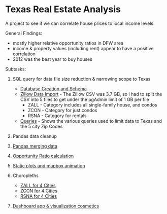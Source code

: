# Texas Real Estate Analysis

A project to see if we can correlate house prices to local income levels.

General Findings:
 - mostly higher relative opportunity ratios in DFW area 
 - income & property values (including rent) appear to have a positive correlation
 - 2012 was the best year to buy houses

 
Subtasks:

 1. SQL query for data file size reduction & narrowing scope to Texas
     * [Database Creation and Schema](schema/schema.sql)
     * [Zillow Data Import](schema/seed.sql) - The Zillow CSV was 3.7 GB, so I had to split the CSV into 5 files to get under the pgAdmin limit of 1 GB per file
         * ZALL - Category includes all single-family house, and condos
         * ZCON - Category for just condos
         * RSNA - Category for rentals
     * [Queries](schema/queries.sql) - Shows the various queries used to limit data to Texas and the 5 city Zip Codes

 2. Pandas data cleanup

 3. [Pandas merging data](notebooks/ankur.ipynb)

 4. [Opportunity Ratio calculation](jordan.ipynb)

 5. [Static plots and mapbox animation](notebooks/ahsan.ipynb)

 6. Choropleths
     * [ZALL for 4 Cities](notebooks/chloro-zall.ipynb)
     * [ZCON for 4 Cities](notebooks/chloro-zcon.ipynb)
     * [RSNA for 4 Cities](notebooks/chloro-rental.ipynb)

 7. [Dashboard app & visualization cosmetics](presentation/dashboard_template.ipynb)


 
